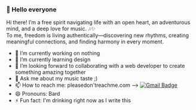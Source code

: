### 🌟 Hello everyone
Hi there! I’m a free spirit navigating life with an open heart, an adventurous mind, and a deep love for music. 🎶✨  
To me, freedom is living authentically—discovering new rhythms, creating meaningful connections, and finding harmony in every moment. 


- 🔭 I’m currently working on nothing 
- 🌱 I’m currently learning design
- 👯 I’m looking forward to collaborating with a web developer to create something amazing together
- 💬 Ask me about my music taste ;)
- 📫 How to reach me: pleasedon'treachme.com --> [![Gmail Badge](https://img.shields.io/badge/Gmail-d14836?style=flat-square&logo=Gmail&logoColor=white&link=mailto:choelleo719@gmail.com)](mailto:choelleo719@gmail.com)
- 😄 Pronouns: Bard
- ⚡ Fun fact: I'm drinking right now as I write this
